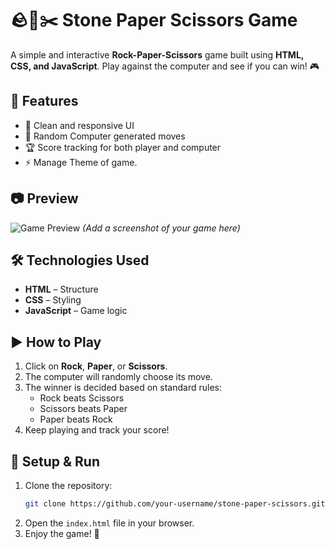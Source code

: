 # 🪨📄✂️ Stone Paper Scissors Game  

A simple and interactive **Rock-Paper-Scissors** game built using **HTML, CSS, and JavaScript**. Play against the computer and see if you can win! 🎮  

## 🚀 Features  
- 🎨 Clean and responsive UI  
- 🤖 Random Computer generated moves  
- 🏆 Score tracking for both player and computer  
- ⚡ Manage Theme of game.  

## 📷 Preview  
![Game Preview](screenshot.png) *(Add a screenshot of your game here)*  

## 🛠️ Technologies Used  
- **HTML** – Structure  
- **CSS** – Styling  
- **JavaScript** – Game logic  

## ▶️ How to Play  
1. Click on **Rock**, **Paper**, or **Scissors**.  
2. The computer will randomly choose its move.  
3. The winner is decided based on standard rules:  
   - Rock beats Scissors  
   - Scissors beats Paper  
   - Paper beats Rock  
4. Keep playing and track your score!  

## 🔧 Setup & Run  
1. Clone the repository:  
   ```bash
   git clone https://github.com/your-username/stone-paper-scissors.git
   ```  
2. Open the `index.html` file in your browser.  
3. Enjoy the game! 🎉  

